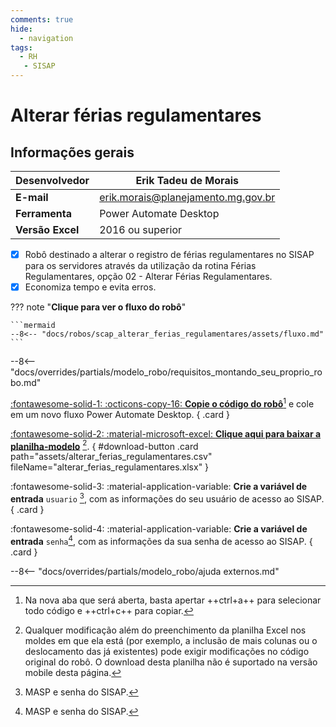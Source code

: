 ```yaml
---
comments: true
hide:
  - navigation
tags:
  - RH
   - SISAP
---
```


# Alterar férias regulamentares


## Informações gerais

| **Desenvolvedor**| Erik Tadeu de Morais  |
| ----------- | ------------------------------------ |
| **E-mail**       | erik.morais@planejamento.mg.gov.br|
| **Ferramenta**    | Power Automate Desktop |
| **Versão Excel**    | 2016 ou superior |

- [x] Robô destinado a alterar o registro de férias regulamentares no SISAP para os servidores através da utilização da rotina Férias Regulamentares, opção 02 - Alterar Férias Regulamentares.
- [x] Economiza tempo e evita erros.

??? note "**Clique para ver o fluxo do robô**"

    ```mermaid
    --8<-- "docs/robos/scap_alterar_ferias_regulamentares/assets/fluxo.md"
    ```

--8<-- "docs/overrides/partials/modelo_robo/requisitos_montando_seu_proprio_robo.md"

<div class="grid" markdown>

[:fontawesome-solid-1: :octicons-copy-16: __Copie o código do robô__](https://raw.githubusercontent.com/automatiza-mg/biblioteca-de-robos/refs/heads/main/robos/site/scap/alterar_ferias_regulamentares/alterar_ferias_consolidadas.txt)[^1] e cole em um novo fluxo Power Automate Desktop.
{ .card }

[:fontawesome-solid-2: :material-microsoft-excel: __Clique aqui para baixar a planilha-modelo__](javascript:void(0);) [^2].
{ #download-button .card path="assets/alterar_ferias_regulamentares.csv" fileName="alterar_ferias_regulamentares.xlsx" }

:fontawesome-solid-3: :material-application-variable: __Crie a variável de entrada__ `usuario` [^3], com as informações do seu usuário de acesso ao SISAP.
{ .card }

:fontawesome-solid-4: :material-application-variable: __Crie a variável de entrada__ `senha`[^3], com as informações da sua senha de acesso ao SISAP.
{ .card }

</div> 
       

--8<-- "docs/overrides/partials/modelo_robo/ajuda externos.md"

[^1]: Na nova aba que será aberta, basta apertar ++ctrl+a++ para selecionar todo código e ++ctrl+c++ para copiar.
[^2]: Qualquer modificação além do preenchimento da planilha Excel nos moldes em que ela está (por exemplo, a inclusão de mais colunas ou o deslocamento das já existentes) pode exigir modificações no código original do robô. O download desta planilha não é suportado na versão mobile desta página.
[^3]: MASP e senha do SISAP.
